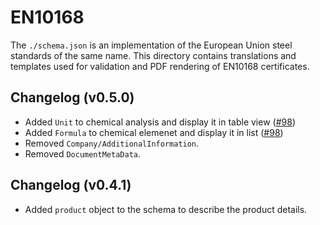 # EN10168

The `./schema.json` is an implementation of the European Union steel standards of the same name. This directory contains translations and templates used for validation and PDF rendering of EN10168 certificates.

## Changelog (v0.5.0)

- Added `Unit` to chemical analysis and display it in table view ([#98](https://github.com/material-identity/schemas/issues/98))
- Added `Formula` to chemical elemenet and display it in list ([#98](https://github.com/material-identity/schemas/issues/98))
- Removed `Company/AdditionalInformation`.
- Removed `DocumentMetaData`.

## Changelog (v0.4.1)

- Added `product` object to the schema to describe the product details.
